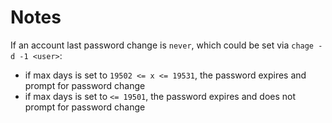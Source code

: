 # Notes

If an account last password change is `never`, which could be set via `chage -d -1 <user>`:

  - if max days is set to `19502 <= x <= 19531`, the password expires and prompt for password change
  - if max days is set to `<= 19501`, the password expires and does not prompt for password change
